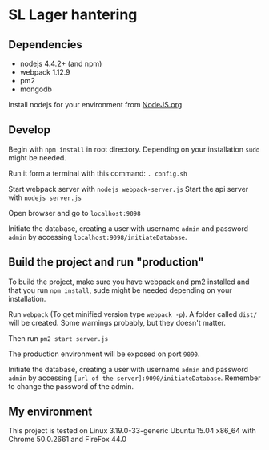 # SL Lager hantering

## Dependencies 

* nodejs 4.4.2+ (and npm)
* webpack 1.12.9
* pm2
* mongodb

Install nodejs for your environment from [NodeJS.org](www.nodejs.org)

## Develop 

Begin with `npm install` in root directory. Depending on your installation `sudo` might be needed.
    
Run it form a terminal with this command: `. config.sh`

Start webpack server with `nodejs webpack-server.js`
Start the api server with `nodejs server.js`

Open browser and go to `localhost:9098`

Initiate the database, creating a user with username `admin` and password `admin` by accessing `localhost:9098/initiateDatabase`.

## Build the project and run "production"

To build the project, make sure you have webpack  and pm2 installed and that you run `npm install`, sude might be needed depending on your installation.
 
Run `webpack` (To get minified version type `webpack -p`). A folder called `dist/` will be created. 
Some warnings probably, but they doesn't matter.

Then run `pm2 start server.js`

The production environment will be exposed on port `9090`.

Initiate the database, creating a user with username `admin` and password `admin` by accessing `[url of the server]:9090/initiateDatabase`. Remember to change the password of the admin.

## My environment

This project is tested on Linux 3.19.0-33-generic Ubuntu 15.04 x86_64 with Chrome 50.0.2661 and FireFox 44.0 
